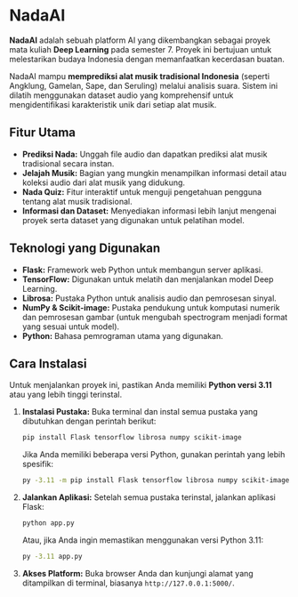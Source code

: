 # NadaAI

**NadaAI** adalah sebuah platform AI yang dikembangkan sebagai proyek mata kuliah **Deep Learning** pada semester 7. Proyek ini bertujuan untuk melestarikan budaya Indonesia dengan memanfaatkan kecerdasan buatan.

NadaAI mampu **memprediksi alat musik tradisional Indonesia** (seperti Angklung, Gamelan, Sape, dan Seruling) melalui analisis suara. Sistem ini dilatih menggunakan dataset audio yang komprehensif untuk mengidentifikasi karakteristik unik dari setiap alat musik.

## Fitur Utama

-   **Prediksi Nada:** Unggah file audio dan dapatkan prediksi alat musik tradisional secara instan.
-   **Jelajah Musik:** Bagian yang mungkin menampilkan informasi detail atau koleksi audio dari alat musik yang didukung.
-   **Nada Quiz:** Fitur interaktif untuk menguji pengetahuan pengguna tentang alat musik tradisional.
-   **Informasi dan Dataset:** Menyediakan informasi lebih lanjut mengenai proyek serta dataset yang digunakan untuk pelatihan model.

## Teknologi yang Digunakan

-   **Flask:** Framework web Python untuk membangun server aplikasi.
-   **TensorFlow:** Digunakan untuk melatih dan menjalankan model Deep Learning.
-   **Librosa:** Pustaka Python untuk analisis audio dan pemrosesan sinyal.
-   **NumPy & Scikit-image:** Pustaka pendukung untuk komputasi numerik dan pemrosesan gambar (untuk mengubah spectrogram menjadi format yang sesuai untuk model).
-   **Python:** Bahasa pemrograman utama yang digunakan.

## Cara Instalasi

Untuk menjalankan proyek ini, pastikan Anda memiliki **Python versi 3.11** atau yang lebih tinggi terinstal.

1.  **Instalasi Pustaka:**
    Buka terminal dan instal semua pustaka yang dibutuhkan dengan perintah berikut:

    ```bash
    pip install Flask tensorflow librosa numpy scikit-image
    ```

    Jika Anda memiliki beberapa versi Python, gunakan perintah yang lebih spesifik:

    ```bash
    py -3.11 -m pip install Flask tensorflow librosa numpy scikit-image
    ```

2.  **Jalankan Aplikasi:**
    Setelah semua pustaka terinstal, jalankan aplikasi Flask:

    ```bash
    python app.py
    ```

    Atau, jika Anda ingin memastikan menggunakan versi Python 3.11:

    ```bash
    py -3.11 app.py
    ```

3.  **Akses Platform:**
    Buka browser Anda dan kunjungi alamat yang ditampilkan di terminal, biasanya `http://127.0.0.1:5000/`.